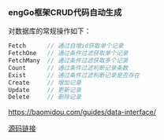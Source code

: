 ### engGo框架CRUD代码自动生成
对数据库的常规操作如下：
```go
Fetch      // 通过自增id获取单个记录
FetchOne   // 通过条件过滤获取单个记录
FetchMany  // 通过条件过滤获取多个记录
Count      // 通过条件过滤判断记录条数
Exist      // 通过条件过滤判断记录是否存在
Create     // 增加记录
Update     // 更新记录
Delete     // 删除记录
```
https://baomidou.com/guides/data-interface/

[源码链接](https://github.com/wizardshan/elegantGo/tree/main/app/chapter-orm-crud-3)
